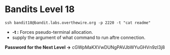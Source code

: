 # Bandits Level 18
```
ssh bandit18@bandit.labs.overthewire.org -p 2220 -t "cat readme"
```

- **-t :** Forces pseudo-terminal allocation.
- supply the argument of what command to run aftre connection.

**Password for the Next Level ->** cGWpMaKXVwDUNgPAVJbWYuGHVn9zl3j8
